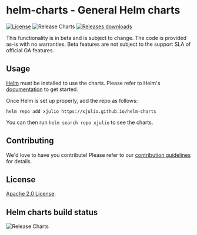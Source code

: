 # helm-charts - General Helm charts

[![License](https://img.shields.io/badge/License-Apache%202.0-blue.svg)](https://opensource.org/licenses/Apache-2.0) ![Release Charts](https://github.com/prometheus-community/helm-charts/workflows/Release%20Charts/badge.svg?branch=main) [![Releases downloads](https://img.shields.io/github/downloads/xjulio/helm-charts/total.svg)](https://github.com/xjulio/helm-charts/releases)

This functionality is in beta and is subject to change. The code is provided as-is with no warranties. Beta features are not subject to the support SLA of official GA features.

## Usage

[Helm](https://helm.sh) must be installed to use the charts.
Please refer to Helm's [documentation](https://helm.sh/docs/) to get started.

Once Helm is set up properly, add the repo as follows:

```console
helm repo add xjulio https://xjulio.github.io/helm-charts
```

You can then run `helm search repo xjulio` to see the charts.

## Contributing

<!-- Keep full URL links to repo files because this README syncs from main to gh-pages.  -->
We'd love to have you contribute! Please refer to our [contribution guidelines](https://github.com/xjulio/helm-charts/blob/main/CONTRIBUTING.md) for details.

## License

<!-- Keep full URL links to repo files because this README syncs from main to gh-pages.  -->
[Apache 2.0 License](https://github.com/prometheus-community/helm-charts/blob/main/LICENSE).

## Helm charts build status

![Release Charts](https://github.com/xjulio/helm-charts/workflows/Release%20Charts/badge.svg?branch=main)
